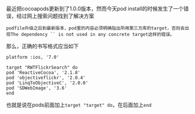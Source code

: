 最近把cocoapods更新到了1.0.0版本，然而今天pod install的时候发生了一个错误，经过网上搜索问题找到了解决方案

`podfile升级之后到最新版本，pod里的内容必须明确指出所用第三方库的target，否则会出现The dependency `` is not used in any concrete target这样的错误。`

那么，正确的书写格式应当如下

    platform :ios, '7.0'

    target "RWTFlickrSearch" do
    pod 'ReactiveCocoa', '2.1.8'
    pod 'objectiveflickr', '2.0.4'
    pod 'LinqToObjectiveC', '2.0.0'
    pod 'SDWebImage', '3.6'
    end
也就是说在pods前面加上`target "target" do`，在后面加上`end`
